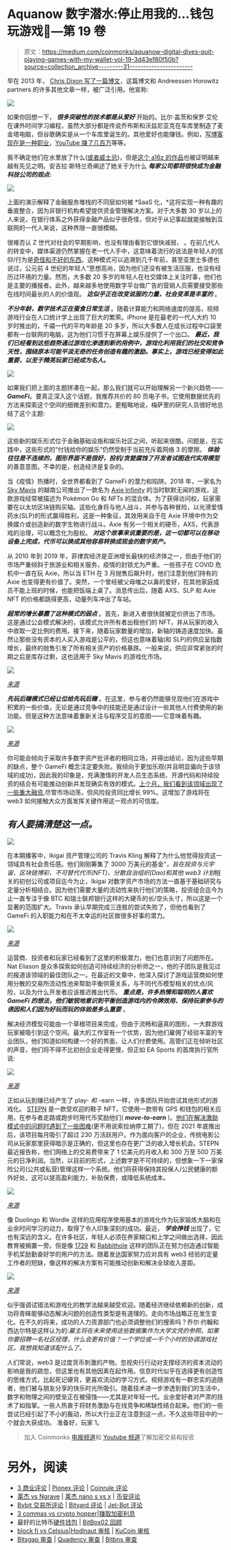 # Aquanow 数字潜水:停止用我的…钱包玩游戏💸—第 19 卷

> 原文：<https://medium.com/coinmonks/aquanow-digital-dives-quit-playing-games-with-my-wallet-vol-19-3d43ef80f50b?source=collection_archive---------31----------------------->

早在 2013 年， [Chris Dixon 写了一篇博文](https://cdixon.org/2013/03/02/what-the-smartest-people-do-on-the-weekend-is-what-everyone-else-will-do-during-the-week-in-ten-years)，这篇博文和 Andreessen Horowitz partners 的许多其他文章一样，被广泛引用。他宣称:

![](img/dbec1536d9a18c9936ea6c73e457a7c0.png)

如果你回想一下， ***很多突破性的技术都是从爱好*** 开始的。比尔·盖茨和保罗·艾伦在课外时间学习编程，虽然大部分都是传说乔布斯和沃兹尼亚克在车库里制造了麦金塔电脑，但谷歌确实是从一个车库里诞生的。其他爱好也能赚钱。例如，[写博客现在是一种职业](https://substack.com/going-paid)，[YouTube 赚了几百万](https://www.shopify.ca/blog/198134793-how-to-make-money-on-youtube)等等。

我不确定他们在水里放了什么([或者威士忌](https://spiritsjournal.klwines.com/klwinescom-spirits-blog/2015/1/26/d2d-interview-marc-andreessen.html))，但是[这个 a16z 的作品](https://a16z.com/2020/01/21/every-company-will-be-a-fintech-company/)也被证明越来越有先见之明。安吉拉·斯特兰奇阐述了她关于为什么 ***每家公司都将很快成为金融科技公司的观点:***

![](img/5d16837785609ef47f9546b4182373df.png)

上面的演示解释了金融服务堆栈的不同层如何被 *SaaS 化，*这将实现一种有趣的垂直整合，因为非银行机构希望提供资金管理解决方案。对于大多数 30 岁以上的人来说，在银行体系之外获得金融产品似乎很奇怪，但对于从记事起就能接触到互联网的一代人来说，这种界限一直很模糊。

很难否认 Z 世代对社会的早期影响，也没有理由看到它很快减弱， 。在前几代人的转变中，媒体渠道仍然掌握在老一代人手中，这意味着流行的说法是年轻人的信仰/行为是[奇怪和不好的东西](https://www.bbc.com/worklife/article/20171003-proof-that-people-have-always-complained-about-young-adults)。这种模式可以追溯到几千年前，甚至亚里士多德也说过，公元前 4 世纪的年轻人“思想高尚，因为他们还没有被生活压服，也没有经历过环境的力量。然而，大多数 20 多岁的年轻人在社交媒体上关注时事，他们也是主要的播报者。此外，越来越多地使用数字平台做广告的营销人员需要接受那些在线时间最长的人的价值观。 ***这似乎正在改变说服的力量，社会变革是丰富的*** 。

***不分年龄，数字技术正在蚕食日常生活*** 。随着计算能力和网络速度的提高，视频游戏行业在人口统计学上出现了巨大的繁荣。iPhone 是在最老的一代人大约 10 岁时推出的，千禧一代的平均年龄是 20 多岁，所以大多数人在成长过程中口袋里都有一台联网的电脑，这为他们习惯于在屏幕上娱乐提供了一个出口。 ***最近，我们已经看到这些趋势通过游戏化渗透到新的用例中，游戏化利用我们的社交和竞争天性，围绕原本可能平淡无奇的任务创造有趣的激励。事实上，游戏已经变得如此重要，以至于精英玩家已经成为名人。***

![](img/58e60e3494398a68dc2cca382b539946.png)

如果我们把上面的主题拼凑在一起，那么我们就可以开始理解另一个新兴趋势——***GameFi***。要真正深入这个话题，我推荐共价的 80 页电子书，它使用数据优先的方法来探索这个空间的细微差别和潜力。更粗略地说，梅萨里的研究人员很好地总结了这个主题:

![](img/1c03000b95c87f96882e850401ec64bc.png)

这些新的娱乐形式位于金融基础设施和娱乐社区之间，听起来很酷。问题是，在实践中，这些形式的“付钱给你的娱乐”仍然受制于当前充斥着网络 3 的摩擦。 ***体验往往是不连续的，图形界面不是很好，投机/贪婪腐蚀了开发者试图迭代实用模型*** 的善意意图。不幸的是，创造经济是复杂的。

当《疫情》热播时，全世界都看到了 GameFi 的潜力和陷阱。2018 年，一家名为 [Sky Mavis](https://skymavis.com/) 的越南公司推出了一款名为 [Axie Infinity](https://axieinfinity.com/) 的当时默默无闻的游戏，这款游戏经常被描述为 Pokémon Go 和 NFTs 的混合体。为了获得访问权，玩家需要在以太坊区块链购买轴。这些化身将与他人战斗，并参与各种冒险，以光滑爱情药水(SLP)的形式赢得胜利，这是一种象征，其效用来自于在 Axie 环境中作为交换媒介或创造新的数字生物进行战斗。Axie 有另一个相关的硬币，AXS，代表游戏的治理，可以概念化为股权。 ***对这个故事来说重要的是，这一切都可以在移动设备上完成，代币可以换成其他容易转换成现金的数字资产。***

从 2010 年到 2019 年，菲律宾经济是亚洲增长最快的经济体之一，但由于他们的市场严重倾斜于旅游业和相关服务，疫情的封锁尤为严重。一些孩子在 COVID 危机中一直在玩 Axie，所以当 ETH 在 3 月抛售后飙升时，他们注意到他们持有的 Axie 也变得更有价值了。突然，一个曾经被父母嗤之以鼻的爱好，在其他家庭成员不能上班的时候，也能把饭端上桌了。消息传出后，随着 AXS、SLP 和 Axie NFT 的价格都跳得更高，动量列车冲出了车站。

***超常的增长暴露了这种模式的弱点*** 。首先，新进入者很快就被定价挤出了市场。这是通过公会模式解决的，该模式允许所有者出租他们的 NFT，并从玩家的收入中收取一定比例的费用。接下来，随着玩家数量的增加，新轴的铸造速度加快。虽然让那些没有资本的人买入游戏是公平的，但这也意味着轴(和 SLP)的供应呈指数增长，最终的抛售引发了所有相关资产的价格暴跌。一般来说，供应非常紧张的时期之后是库存过剩，这也适用于 Sky Mavis 的游戏化市场。

![](img/abb1b55d8f031a5f81ee993318d62312.png)

[*来源*](https://www.theverge.com/2022/4/8/23015468/axie-infinity-blockchain-nft-play-to-earn-game-economics-hack)

***先玩后赚模式已经让位给先玩后赚*** 。在这里，参与者仍然能够兑现他们在游戏中积累的一些价值，无论是通过竞争中的技能还是通过设计一些其他人付费使用的新功能。但是这种方法意味着重新关注与程序交互的意图——它意味着有趣。

![](img/5f4baf36b38681e198e5cb08b7c52ab2.png)

[*来源*](https://crypto.nateliason.com/p/fix-crypto-gaming?s=r)

你可能会倾向于采取许多数字资产批评者的相同立场，并得出结论，因为这些早期的缺点，整个 GameFi 概念注定要失败。我倾向于更加乐观(并且明显偏向于该领域的成功)，因此我的印象是，充满激情的开发人员生态系统、开源代码和持续投资的结合有可能推动创新并发现确实有效的模式。[上个月，我们看到该领域出现了一些重大融资](https://cryptoslate.com/2022-gamefi-project-financing-analysis/),尽管市场动荡，但风险投资同比增长 99%。这增加了游戏将在 web3 如何接触大众方面发挥关键作用这一观点的可信度。

## ***有人要搞清楚这一点。***

![](img/b55fd179bdd8691c9d8f294d378afd4e.png)

在本期播客中，Ikigai 资产管理公司的 Travis Kling 解释了为什么他觉得投资这一领域具有社会责任感。他们刚刚筹集了 3000 万美元的基金“*，旨在投资与元宇宙、区块链博彩、不可替代代币(NFT)、分散自治组织(Dao)和其他 web3 计划*相关的初创公司或项目迄今为止，Ikigai 对数字资产市场的方法一直基于基础研究与定量分析相结合。因为他们需要大量的流动性来执行他们的策略，投资组合迄今为止一直专注于像 BTC 和瑞士联邦银行这样的大硬币的长/空头头寸，所以这是一个显著的范围扩大。Travis 承认早期完成三连胜的尝试失败了，但他也看到了 GameFi 的入职能力和在不太幸运的社区做很多好事的潜力。

![](img/181f18b7ad9556196ceacc9419889545.png)

[*来源*](https://www.theblockcrypto.com/linked/147411/crypto-management-firm-ikigai-raises-30-million-for-web3-focused-venture-fund)

运营商、投资者和玩家已经看到了这里的积极潜力，他们也意识到了问题所在。Nat Eliason 是众多探索如何创造可持续经济的分析师之一，他的子团队是我见过的报道该领域的最佳团队之一。在最近的文章中，他深入探讨了游戏运营商如何使用分散的交易所流动性池来帮助平衡供需关系，与不同代币模型相关的优点/风险，以及为什么开发者应该推迟推出代币。 ***重点是，许多热情和聪明的人喜欢 GameFi 的想法，他们敏锐地意识到平衡创造游戏内的令牌效用、保持玩家参与的诱因和人们因为好玩而玩的体验是多么重要*** 。

解决经济模型可能由一个草根项目来完成，但由于流畅和逼真的图形，一大群游戏玩家被吸引到这个空间。最大的工作室有一个优势，因为他们雇佣了经验丰富的专业团队，他们知道如何构建一个好的界面，让人们付费使用。高管们正在倾听社区的声音，他们将不得不比初创企业走得更慢，但正如 EA Sports 的首席执行官所说:

![](img/afc92180e84d7e788e2f3db3527cdb5f.png)

[*来源*](https://news.bitcoin.com/electronic-arts-ceo-thinks-nfts-and-play-to-earn-are-part-of-the-future-of-the-gaming-industry/)

正如从玩到赚已经产生了 play- *和* -earn 一样，许多团队开始尝试其他形式的游戏化。 [STEPN](https://stepn.com/) 是一款受欢迎的鞋子 NFT，它使用一款带有 GPS 和钱包的相关应用，在参与者走路或跑步时用代币奖励他们( ***move-to-earn*** )。[他们在解决激励模式中的问题时遇到了一些困难](https://currency.com/stepn-gmt-crypto-news-and-updates)(更不用说索拉纳停工期了)，但在 2021 年底推出后，该项目每月吸引了超过 230 万活跃用户。作为面向客户的企业，传统电影公司从玩家那里获得暗示是正确的，但这里也存在更广泛的收入增长机会。STEPN 最近报告称，他们网络上的交易费带来了 1 亿美元的月收入和 300 万至 500 万美元的日净利润。当然，以目前的形式，上述数字是不可持续的，但想象一下一家保险公司(公共或私营)管理这样一个系统。他们将获得保持其投保人/公民健康的额外好处，这可以提高盈利能力，补贴保费，或降低系统成本。

![](img/3ae72a60170ac7703add6dd762f2c215.png)

[*来源*](https://hackernoon.com/move-to-earn-the-latest-crypto-sensation-that-rewards-users-for-engaging-in-physical-activities)

像 Duolingo 和 Wordle 这样的应用程序使用基本的游戏化作为玩家锻炼大脑和在业余时间学习的动力，取得了令人印象深刻的成功。最近， ***学会挣钱*** 出现了，它也有深远的含义。在许多社区，年轻人必须在养家糊口和上学之间做出选择，因此教育被搁置一旁。但是像 [1729](https://1729.com/) 和 [Rabbithole](https://rabbithole.gg/) 这样的团队正在努力创造通过智能手机奖励勤奋好学的用户的方法。随着发达国家努力应对具有 web3 经验的定量工作者的短缺，像这样的解决方案有可能推动创新和解决全球收入差距。

![](img/8b661d474c1b4a21811d5cb63427aac0.png)

[*来源*](https://twitter.com/chriscantino/status/1488932635531300867)

似乎强调试错法和游戏化的教学法越来越受欢迎。随着经济继续依赖新的创新，成功将青睐能够动态解决问题的创造性类型是有道理的。走向市场战略正在发生变化。在不久的将来，成功的人力资源部门也必须调整他们的搜索吗？乔尔·约翰和西达尔特是这样认为的:*雇主将在未来使用这些数据集作为大学文凭的参照。如果你要招聘一名社区经理，什么会更有价值？一个学位或一千个小时的协调游戏社区。我想我知道该配什么了。*

人们常说，web3 是过度货币刺激的产物。忽视央行行动对支撑经济的资本流动的影响是我的疏忽，但这里也有其他因素在起作用。信息时代似乎在选择更有创造性的思维方式，比起死记硬背，更喜欢流动的学习方式。视频游戏有一群忠实的追随者，他们被与朋友分享的快乐时光所吸引。随着技术进一步渗透到我们的生活中，数字和物理之间的壁垒正在被侵蚀——尤其是对年轻一代。业余爱好者对严肃的技术了如指掌。一些人热衷于将财务激励与在线竞争和稀缺性结合起来。他们的一些尝试已经引起了不小的轰动，所以大行业正在注意到这一点，不久这些项目中的一个就会大获成功。 准备好，玩家 1。

> 加入 Coinmonks [电报频道](https://t.me/coincodecap)和 [Youtube 频道](https://www.youtube.com/c/coinmonks/videos)了解加密交易和投资

# 另外，阅读

*   [3 商业评论](/coinmonks/3commas-review-an-excellent-crypto-trading-bot-2020-1313a58bec92) | [Pionex 评论](https://coincodecap.com/pionex-review-exchange-with-crypto-trading-bot) | [Coinrule 评论](/coinmonks/coinrule-review-2021-a-beginner-friendly-crypto-trading-bot-daf0504848ba)
*   [莱杰 vs Ngrave](/coinmonks/ledger-vs-ngrave-zero-7e40f0c1d694) | [莱杰 nano s vs x](/coinmonks/ledger-nano-s-vs-x-battery-hardware-price-storage-59a6663fe3b0) | [币安评论](/coinmonks/binance-review-ee10d3bf3b6e)
*   [Bybit 交易所评论](/coinmonks/bybit-exchange-review-dbd570019b71) | [Bityard 评论](https://coincodecap.com/bityard-reivew) | [Jet-Bot 评论](https://coincodecap.com/jet-bot-review)
*   [3 commas vs crypto hopper](/coinmonks/3commas-vs-pionex-vs-cryptohopper-best-crypto-bot-6a98d2baa203)|[赚取加密利息](/coinmonks/earn-crypto-interest-b10b810fdda3)
*   最好的比特币[硬件钱包](/coinmonks/hardware-wallets-dfa1211730c6) | [BitBox02 回顾](/coinmonks/bitbox02-review-your-swiss-bitcoin-hardware-wallet-c36c88fff29)
*   [block fi vs Celsius](/coinmonks/blockfi-vs-celsius-vs-hodlnaut-8a1cc8c26630)|[Hodlnaut 审核](/coinmonks/hodlnaut-review-best-way-to-hodl-is-to-earn-interest-on-your-bitcoin-6658a8c19edf) | [KuCoin 审核](https://coincodecap.com/kucoin-review)
*   [Bitsgap 审查](/coinmonks/bitsgap-review-a-crypto-trading-bot-that-makes-easy-money-a5d88a336df2) | [Quadency 审查](/coinmonks/quadency-review-a-crypto-trading-automation-platform-3068eaa374e1) | [Bitbns 审查](/coinmonks/bitbns-review-38256a07e161)